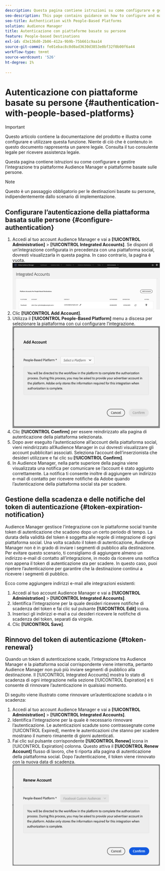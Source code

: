 ```yaml
---
description: Questa pagina contiene istruzioni su come configurare e gestire l’integrazione tra piattaforme Audience Manager e piattaforme basate sulle persone.
seo-description: This page contains guidance on how to configure and manage the integration between Audience Manager and people-based platforms.
seo-title: Authentication with People-Based Platforms
solution: Audience Manager
title: Autenticazione con piattaforme basate su persone
feature: People-based Destinations
exl-id: d3e136d0-2b06-412a-9b9b-75b661c9aa14
source-git-commit: fe01ebac8c0d0ad3630d3853e0bf32f0b00f6a44
workflow-type: tm+mt
source-wordcount: '526'
ht-degree: 1%

---
```


# Autenticazione con piattaforme basate su persone {#authentication-with-people-based-platforms}

>[!IMPORTANT]
>Questo articolo contiene la documentazione del prodotto e illustra come configurare e utilizzare questa funzione. Niente di ciò che è contenuto in questo documento rappresenta un parere legale. Consulta il tuo consulente legale per ricevere assistenza legale.

Questa pagina contiene istruzioni su come configurare e gestire l’integrazione tra piattaforme Audience Manager e piattaforme basate sulle persone.

>[!NOTE]
>Questo è un passaggio obbligatorio per le destinazioni basate su persone, indipendentemente dallo scenario di implementazione.

## Configurare l’autenticazione della piattaforma basata sulle persone {#configure-authentication}

1. Accedi al tuo account Audience Manager e vai a **[!UICONTROL Administration]** > **[!UICONTROL Integrated Accounts]**. Se disponi di un’integrazione configurata in precedenza con una piattaforma social, dovresti visualizzarla in questa pagina. In caso contrario, la pagina è vuota.
   ![integrazione basata sulle persone](assets/pbd-config.png)
2. Clic **[!UICONTROL Add Account]**.
3. Utilizza il **[!UICONTROL People-Based Platform]** menu a discesa per selezionare la piattaforma con cui configurare l’integrazione.
   ![people-based-platform](assets/pbd-add.png)
4. Clic **[!UICONTROL Confirm]** per essere reindirizzato alla pagina di autenticazione della piattaforma selezionata.
5. Dopo aver eseguito l’autenticazione all’account della piattaforma social, vieni reindirizzato all’Audience Manager in cui dovresti visualizzare gli account pubblicitari associati. Seleziona l’account dell’inserzionista che desideri utilizzare e fai clic su **[!UICONTROL Confirm]**.
6. In Audience Manager, nella parte superiore della pagina viene visualizzata una notifica per comunicare se l’account è stato aggiunto correttamente. La notifica ti consente inoltre di aggiungere un indirizzo e-mail di contatto per ricevere notifiche da Adobe quando l’autenticazione della piattaforma social sta per scadere.

## Gestione della scadenza e delle notifiche del token di autenticazione {#token-expiration-notification}

Audience Manager gestisce l’integrazione con le piattaforme social tramite token di autenticazione che scadono dopo un certo periodo di tempo. La durata della validità del token è soggetta alle regole di integrazione di ogni piattaforma social. Una volta scaduto il token di autenticazione, Audience Manager non è in grado di inviare i segmenti di pubblico alla destinazione. Per evitare questo scenario, ti consigliamo di aggiungere almeno un indirizzo e-mail di contatto all’integrazione, in modo da ricevere una notifica non appena il token di autenticazione sta per scadere. In questo caso, puoi ripetere l’autenticazione per garantire che la destinazione continui a ricevere i segmenti di pubblico.

Ecco come aggiungere indirizzi e-mail alle integrazioni esistenti:

1. Accedi al tuo account Audience Manager e vai a **[!UICONTROL Administration]** > **[!UICONTROL Integrated Accounts]**.
1. Identifica l’integrazione per la quale desideri ricevere notifiche di scadenza del token e fai clic sul pulsante **[!UICONTROL Edit]** icona.
1. Inserisci gli indirizzi e-mail a cui desideri ricevere le notifiche di scadenza del token, separati da virgole.
1. Clic **[!UICONTROL Save]**.

## Rinnovo del token di autenticazione {#token-renewal}

Quando un token di autenticazione scade, l’integrazione tra Audience Manager e la piattaforma social corrispondente viene interrotta, pertanto Audience Manager non può più inviare segmenti di pubblico alla destinazione. Il [!UICONTROL Integrated Accounts] mostra lo stato di scadenza di ogni integrazione nella sezione [!UICONTROL Expiration] e ti consente di rinnovare l’autenticazione in qualsiasi momento.

Di seguito viene illustrato come rinnovare un’autenticazione scaduta o in scadenza:
1. Accedi al tuo account Audience Manager e vai a **[!UICONTROL Administration]** > **[!UICONTROL Integrated Accounts]**.
1. Identifica l’integrazione per la quale è necessario rinnovare l’autenticazione. Le autenticazioni scadute sono contrassegnate come [!UICONTROL Expired], mentre le autenticazioni che stanno per scadere mostrano il numero rimanente di giorni autenticati.
1. Fai clic sul pulsante corrispondente **[!UICONTROL Renew]** icona in [!UICONTROL Expiration] colonna. Questo attiva il **[!UICONTROL Renew Account]** flusso di lavoro, che ti riporta alla pagina di autenticazione della piattaforma social. Dopo l’autenticazione, il token viene rinnovato con la nuova data di scadenza.
   ![pbd-renew](assets/pbd-renew.png)
